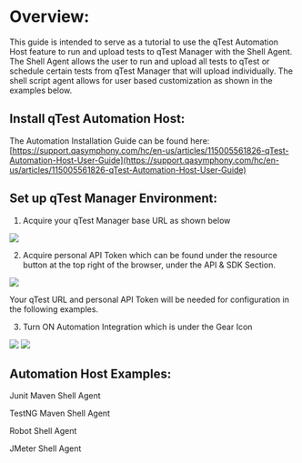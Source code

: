 # Overview:

This guide is intended to serve as a tutorial to use the qTest Automation Host feature to run and upload tests to qTest Manager with the Shell Agent. The Shell Agent allows the user to run and upload all tests to qTest or schedule certain tests from qTest Manager that will upload individually. The shell script agent allows for user based customization as shown in the examples below.

## Install qTest Automation Host:


The Automation Installation Guide can be found here: [https://support.qasymphony.com/hc/en-us/articles/115005561826-qTest-Automation-Host-User-Guide](https://support.qasymphony.com/hc/en-us/articles/115005561826-qTest-Automation-Host-User-Guide)

## Set up qTest Manager Environment:

1.    Acquire your qTest Manager base URL as shown below

  ![](https://github.com/sanjayjohn/shell-agent-samples/tree/master/AutomationHostExamples/images/baseurl.png)

2.    Acquire personal API Token which can be found under the resource button at the top right of the browser, under the API &amp; SDK Section.

 ![](https://github.com/sanjayjohn/shell-agent-samples/tree/master/AutomationHostExamples/images/apitoken.png)

Your qTest URL and personal API Token will be needed for configuration in the following examples.

3.    Turn ON Automation Integration which is under the Gear Icon

![](https://github.com/sanjayjohn/shell-agent-samples/tree/master/AutomationHostExamples/images/autohostsettings.png)
![](https://github.com/sanjayjohn/shell-agent-samples/tree/master/AutomationHostExamples/images/statuson.png)

## Automation Host Examples:

Junit Maven Shell Agent

TestNG Maven Shell Agent

Robot Shell Agent

JMeter Shell Agent